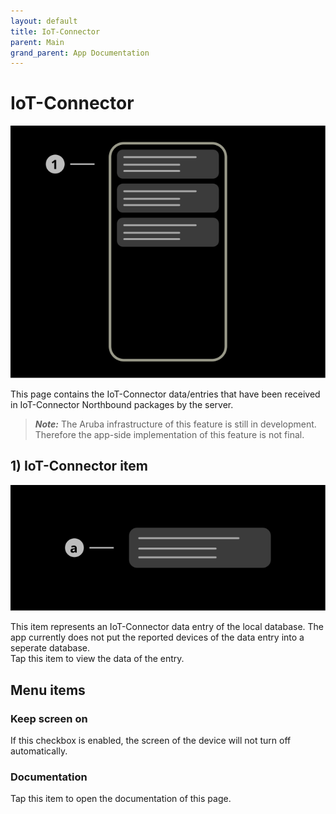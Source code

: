 ```yaml
---
layout: default
title: IoT-Connector
parent: Main
grand_parent: App Documentation
---
```


# IoT-Connector

![IoT-Connector Scheme](../images/app_iot_connector.svg)

This page contains the IoT-Connector data/entries that have been received in IoT-Connector Northbound packages by the server.

> **_Note:_** The Aruba infrastructure of this feature is still in development. Therefore the app-side implementation of this feature is not final.

## 1) IoT-Connector item

![IoT-Connector Item Scheme](../images/app_iot_connector_item.svg)

This item represents an IoT-Connector data entry of the local database. The app currently does not put the reported devices of the data entry into a seperate database.  
Tap this item to view the data of the entry.

## Menu items

### Keep screen on

If this checkbox is enabled, the screen of the device will not turn off automatically.

### Documentation

Tap this item to open the documentation of this page.